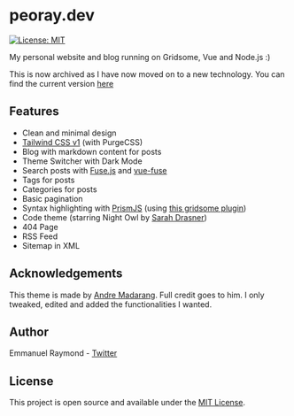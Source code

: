 # peoray.dev

[![License: MIT](https://img.shields.io/badge/License-MIT-yellow.svg)](https://opensource.org/licenses/MIT)

My personal website and blog running on Gridsome, Vue and Node.js :)

This is now archived as I have now moved on to a new technology. You can find the current version [here](https://github.com/peoray/peoray.dev/)

## Features

- Clean and minimal design
- [Tailwind CSS v1](https://tailwindcss.com) (with PurgeCSS)
- Blog with markdown content for posts
- Theme Switcher with Dark Mode
- Search posts with [Fuse.js](https://fusejs.io) and [vue-fuse](https://github.com/shayneo/vue-fuse)
- Tags for posts
- Categories for posts
- Basic pagination
- Syntax highlighting with [PrismJS](https://prismjs.com) (using [this gridsome plugin](https://gridsome.org/plugins/gridsome-plugin-remark-prismjs-all))
- Code theme (starring Night Owl by [Sarah Drasner](twitter.com/sarah_edo))
- 404 Page
- RSS Feed
- Sitemap in XML

## Acknowledgements

This theme is made by [Andre Madarang](https://github.com/drehimself/gridsome-portfolio-starter/). Full credit goes to him. I only tweaked, edited and added the functionalities I wanted.

## Author

Emmanuel Raymond - [Twitter](https://www.twitter.com/peoray_)

## License

This project is open source and available under the [MIT License](./license).

